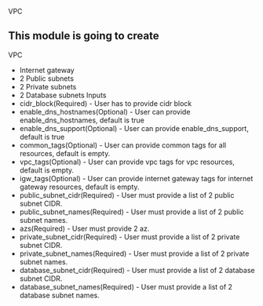 VPC
## This module is going to create

VPC
* Internet gateway
* 2 Public subnets
* 2 Private subnets
* 2 Database subnets
Inputs
* cidr_block(Required) - User has to provide cidr block
* enable_dns_hostnames(Optional) - User can provide enable_dns_hostnames, default is true
* enable_dns_support(Optional) - User can provide enable_dns_support, default is true
* common_tags(Optional) - User can provide common tags for all resources, default is empty.
* vpc_tags(Optional) - User can provide vpc tags for vpc resources, default is empty.
* igw_tags(Optional) - User can provide internet gateway tags for internet gateway resources, default is empty.
* public_subnet_cidr(Required) - User must provide a list of 2 public subnet CIDR.
* public_subnet_names(Required) - User must provide a list of 2 public subnet names.
* azs(Required) - User must provide 2 az.
* private_subnet_cidr(Required) - User must provide a list of 2 private subnet CIDR.
* private_subnet_names(Required) - User must provide a list of 2 private subnet names.
* database_subnet_cidr(Required) - User must provide a list of 2 database subnet CIDR.
* database_subnet_names(Required) - User must provide a list of 2 database subnet names.